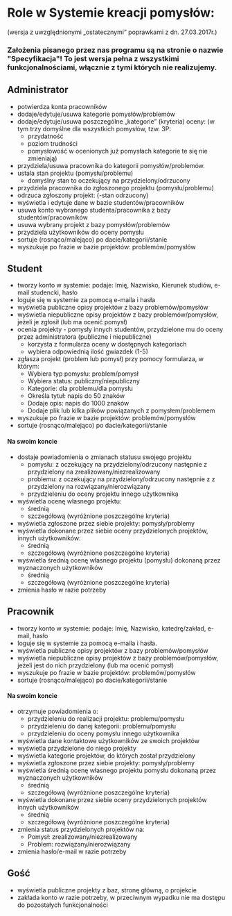 # Role w Systemie kreacji pomysłów:
(wersja z uwzględnionymi „ostatecznymi” poprawkami z dn. 27.03.2017r.)
### Założenia pisanego przez nas programu są na stronie o nazwie "Specyfikacja"! To jest wersja pełna z wszystkimi funkcjonalnościami, włącznie z tymi których nie realizujemy.
## Administrator
  * potwierdza konta pracowników
  * dodaje/edytuje/usuwa kategorie pomysłów/problemów
  * dodaje/edytuje/usuwa poszczególne „kategorie” (kryteria) oceny:
    (w tym trzy domyślne dla wszystkich pomysłów, tzw. 3P: 
     - przydatność
     - poziom trudności
     - pomysłowość
    w ocenionych już pomysłach kategorie te się nie zmieniają)
  * przydziela/usuwa pracownika do kategorii pomysłów/problemów.
  * ustala stan projektu (pomysłu/problemu)
    - domyślny stan to oczekujący na przydzielony/odrzucony
  * przydziela pracownika do zgłoszonego projektu (pomysłu/problemu)
  * odrzuca zgłoszony projekt: (-stan odrzucony)
  * wyświetla i edytuje dane w bazie studentów/pracowników
  * usuwa konto wybranego studenta/pracownika z bazy studentów/pracowników
  * usuwa wybrany projekt z bazy pomysłów/problemów
  * przydziela użytkowników do oceny pomysłu 
  * sortuje (rosnąco/malejąco) po dacie/kategorii/stanie
  * wyszukuje po frazie w bazie projektów: problemów/pomysłów


## Student
  * tworzy konto w systemie: podaje: Imię, Nazwisko, Kierunek studiów, 
    e-mail studencki, hasło 
  * loguje się w systemie za pomocą e-maila i hasła
  * wyświetla publiczne opisy projektów z bazy problemów/pomysłów
  * wyświetla niepubliczne opisy projektów z bazy problemów/pomysłów,
    jeżeli je zgłosił (lub ma ocenić pomysł)
  * ocenia projekty - pomysły innych studentów, przydzielone mu do oceny
    przez administratora (publiczne i niepubliczne)
    - korzysta  z formularza oceny w dostępnych kategoriach
    - wybiera odpowiednią ilość gwiazdek (1-5)
  * zgłasza projekt (problem lub pomysł) przy pomocy formularza, w którym:
    - Wybiera typ pomysłu: problem/pomysł
    - Wybiera status: publiczny/niepubliczny
    - Kategorie: dla problemu/dla pomysłu
    - Określa tytuł: napis do 50 znaków
    - Dodaje opis: napis do 1000 znaków
    - Dodaje plik lub kilka plików powiązanych z pomysłem/problemem
  * wyszukuje po frazie w bazie projektów: problemów/pomysłów
  * sortuje (rosnąco/malejąco) po dacie/kategorii/stanie

  #### Na swoim koncie
  
  * dostaje powiadomienia o zmianach statusu swojego projektu
    - pomysłu: z oczekujący na przydzielony/odrzucony
      następnie z przydzielony na zrealizowany/niezrealizowany
    - problemu: z oczekujący na przydzielony/odrzucony 
      następnie z z przydzielony na rozwiązany/nierozwiązany
    - przydzieleniu do oceny projektu innego użytkownika
  * wyświetla ocenę własnego projektu:
    - średnią
    - szczegółową (wyróżnione poszczególne kryteria)
  * wyświetla zgłoszone przez siebie projekty: pomysły/problemy
  * wyświetla dokonane przez siebie oceny przydzielonych projektów, innych użytkowników:
    - średnią
    - szczegółową (wyróżnione poszczególne kryteria)
  * wyświetla średnią ocenę własnego projektu (pomysłu) dokonaną przez wyznaczonych użytkowników
    - średnią
    - szczegółową (wyróżnione poszczególne kryteria)
  * zmienia hasło w razie potrzeby


## Pracownik
  * tworzy konto w systemie: podaje: Imię, Nazwisko, katedrę/zakład, e-mail, hasło 
  * loguje się w systemie za pomocą e-maila i hasła.
  * wyświetla publiczne opisy projektów z bazy problemów/pomysłów
  * wyświetla niepubliczne opisy projektów z bazy problemów/pomysłów, 
    jeżeli jest do nich przydzielony (lub ma ocenić pomysł)
  * wyszukuje po frazie w bazie projektów: problemów/pomysłów
  * sortuje (rosnąco/malejąco) po dacie/kategorii/stanie

  #### Na swoim koncie

  * otrzymuje powiadomienia o:
    - przydzieleniu do realizacji projektu: problemu/pomysłu
    - przydzieleniu do danej kategorii: problemu/pomysłu
    - przydzieleniu do oceny pomysłu innego użytkownika
  * wyświetla dane kontaktowe użytkowników ze swoich projektów
  * wyświetla przydzielone do niego projekty
  * wyświetla kategorie projektów, do których został przydzielony
  * wyświetla zgłoszone przez siebie projekty: pomysły/problemy
  * wyświetla średnią ocenę własnego projektu
    pomysłu dokonaną przez wyznaczonych użytkowników
    - średnią
    - szczegółową (wyróżnione poszczególne kryteria)
  * wyświetla dokonane przez siebie oceny przydzielonych projektów innych użytkowników
    - średnią
    - szczegółową (wyróżnione poszczególne kryteria)
  * zmienia status przydzielonych projektów na:
    - Pomysł: zrealizowany/niezrealizowany
    - Problem: rozwiązany/nierozwiązany
  * zmienia hasło/e-mail w razie potrzeby


## Gość
  * wyświetla publiczne projekty z baz, stronę główną, o projekcie
  * zakłada konto w razie potrzeby, 
    w przeciwnym wypadku nie ma dostępu do pozostałych funkcjonalności
